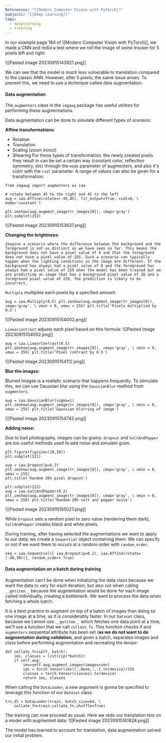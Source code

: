 ```yaml
---
References: "[[Modern Computer Vision with PyTorch]]"
Subjects: "[[Deep Learning]]"
tags:
  - deeplearning
  - training
---
```

In our example page 184 of [[Modern Computer Vision with PyTorch]], we made a CNN and redid a test where we roll the image of some trouser for 5 pixels left and right:

![[Pasted image 20230915143921.png]]

We can see that the model is much less vulnerable to translation compared to the classic ANN. However, after 5 pixels, the same issue arises. To prevent this, we need to use a technique called data augmentation.

#### Data augmentation

The `augmenters` class in the `imgaug` package has useful utilities for performing these augmentations.

Data augmentation can be done to simulate different types of scenario:

**Affine transformations:**
- Rotation
- Translation
- Scaling (zoom in/out)
- Shearing
For these types of transformation, the newly created pixels they result in can be set a certain way (constant color, reflection symmetry, etc) through the `mode` parameter of augmenters, and also it's color with the `cval` parameter. A range of values can also be given for a transformation:

```
from imgaug import augmenters as iaa

# rotate between 45 to the right and 45 to the left
aug = iaa.Affine(rotate=(-45,45), fit_output=True, cval=0, \ mode='constant')

plt.imshow(aug.augment_image(tr_images[0]), cmap='gray') plt.subplot(153)
```

![[Pasted image 20230915153637.png]]

**Changing the brightness:**

```
Imagine a scenario where the difference between the background and the foreground is not as distinct as we have seen so far. This means the background does not have a pixel value of 0 and that the foreground does not have a pixel value of 255. Such a scenario can typically happen when the lighting conditions in the image are different. If the background has always had a pixel value of 0 and the foreground has always had a pixel value of 255 when the model has been trained but we are predicting an image that has a background pixel value of 20 and a foreground pixel value of 220, the prediction is likely to be incorrect.
```

`Multiply` multiplies each pixels by a specified amount:

```
aug = iaa.Multiply(0.5) plt.imshow(aug.augment_image(tr_images[0]), cmap='gray', \ vmin = 0, vmax = 255) plt.title('Pixels multiplied by 0.5')
```
![[Pasted image 20230915154002.png]]

`Linearcontrast` adjusts each pixel based on this formula:
![[Pasted image 20230915154052.png]]


```
aug = iaa.LinearContrast(0.5) plt.imshow(aug.augment_image(tr_images[0]), cmap='gray', \ vmin = 0, vmax = 255) plt.title('Pixel contrast by 0.5')
```
![[Pasted image 20230915154112.png]]

**Blur the images:**

Blurred images is a realistic scenario that happens frequently. To stimulate this, we can use Gaussian blur using the `GaussianBlur` method from `augmenters`.

```
aug = iaa.GaussianBlur(sigma=1) plt.imshow(aug.augment_image(tr_images[0]), cmap='gray', \ vmin = 0, vmax = 255) plt.title('Gaussian blurring of image')
```
![[Pasted image 20230915154742.png]]

**Adding noise:**

Due to bad photography, images can be grainy. `Dropout` and `SaltAndPepper` are too useful methods used to add noise and simulate grain.

```
plt.figure(figsize=(10,10)) 
plt.subplot(121)

aug = iaa.Dropout(p=0.2) 
plt.imshow(aug.augment_image(tr_images[0]), cmap='gray', \ vmin = 0, vmax = 255) 
plt.title('Random 20% pixel dropout') 

plt.subplot(122) 
aug = iaa.SaltAndPepper(0.2) plt.imshow(aug.augment_image(tr_images[0]), cmap='gray', \ vmin = 0, vmax = 255) plt.title('Random 20% salt and pepper noise')
```

![[Pasted image 20230915155027.png]]

While `Dropout` sets a random pixel to zero value (rendering them dark), `SaltAndPepper` creates black and white pixels.

During training, after having selected the augmentations we want to apply to our data, we create a `Sequential` object containing them. We can specify or not if we want them to occurs at a random order with `random_order`.

```
seq = iaa.Sequential([ iaa.Dropout(p=0.2), iaa.Affine(rotate=(-30,30))], random_order= True)
```

#### Data augmentation on a batch during training

Augmentation can't be done when initializing the data class because we want the data to vary for each iteration, but also not when calling `__getitem__` because the augmentation would be done for each image called individually, creating a bottleneck. We want to process the data when fetching a whole batch.

It is a best practice to augment on top of a batch of images than doing so one image at a time, as it is considerably faster.
In our `Dataset` class, because we cannot use `__getitem__` which fetches one data point at a time, we'll use a function that we call `collate_fn`. This function checks if and `augmenters` sequential attribute has been set (**as we do not want to do augmentation during validation**, and given a batch, separates images and class before performing augmentation and recreating the tensor:

```
def collate_fn(self, batch): 
	ims, classes = list(zip(*batch))
	if self.aug: 
		ims=self.aug.augment_images(images=ims) 
		ims = torch.tensor(ims)[:,None,:,:].to(device)/255 
		classes = torch.tensor(classes).to(device) 
		return ims, classes
```

When calling the `DataLoader`, a new argument is gonna be specified to leverage this function of our `Dataset` class:

```
trn_dl = DataLoader(train, batch_size=64, \
    collate_fn=train.collate_fn,shuffle=True)
```

The training can now proceed as usual. Here we redo our translation test on a model with augmented data:
![[Pasted image 20230915161828.png]]

The model has learned to account for translation, data augmentation solved our initial problem.

